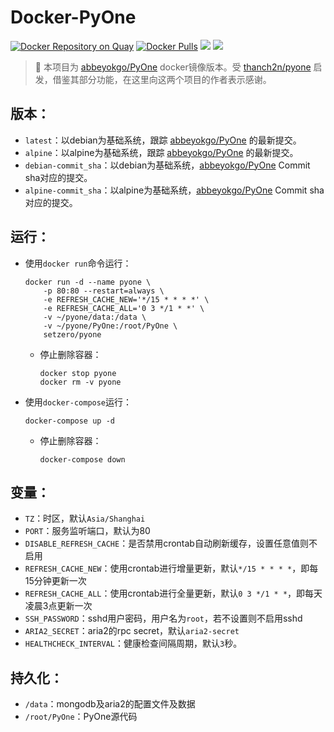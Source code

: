 # Docker-PyOne

[![Docker Repository on Quay](https://quay.io/repository/setzero/pyone/status "Docker Repository on Quay")](https://quay.io/repository/setzero/pyone)
[![Docker Pulls](https://img.shields.io/docker/pulls/setzero/pyone.svg)](https://hub.docker.com/r/setzero/pyone)
[![](https://images.microbadger.com/badges/image/setzero/pyone.svg)](https://microbadger.com/images/setzero/pyone "Get your own image badge on microbadger.com")
[![](https://images.microbadger.com/badges/version/setzero/pyone.svg)](https://microbadger.com/images/setzero/pyone "Get your own version badge on microbadger.com")

> 👋 本项目为 [abbeyokgo/PyOne](https://github.com/abbeyokgo/PyOne) docker镜像版本。受 [thanch2n/pyone](https://hub.docker.com/r/thanch2n/pyone) 启发，借鉴其部分功能，在这里向这两个项目的作者表示感谢。

## 版本：

- `latest`：以debian为基础系统，跟踪 [abbeyokgo/PyOne](https://github.com/abbeyokgo/PyOne) 的最新提交。
- `alpine`：以alpine为基础系统，跟踪 [abbeyokgo/PyOne](https://github.com/abbeyokgo/PyOne) 的最新提交。
- `debian-commit_sha`：以debian为基础系统，[abbeyokgo/PyOne](https://github.com/abbeyokgo/PyOne) Commit sha对应的提交。
- `alpine-commit_sha`：以alpine为基础系统，[abbeyokgo/PyOne](https://github.com/abbeyokgo/PyOne) Commit sha对应的提交。

## 运行：

- 使用`docker run`命令运行：

    ```
    docker run -d --name pyone \
        -p 80:80 --restart=always \
        -e REFRESH_CACHE_NEW='*/15 * * * *' \
        -e REFRESH_CACHE_ALL='0 3 */1 * *' \
        -v ~/pyone/data:/data \
        -v ~/pyone/PyOne:/root/PyOne \
        setzero/pyone
    ```

    - 停止删除容器：
        ```
        docker stop pyone
        docker rm -v pyone
        ```

- 使用`docker-compose`运行：

    ```
    docker-compose up -d
    ```

    - 停止删除容器：
        ```
        docker-compose down
        ```

## 变量：

- `TZ`：时区，默认`Asia/Shanghai`
- `PORT`：服务监听端口，默认为80
- `DISABLE_REFRESH_CACHE`：是否禁用crontab自动刷新缓存，设置任意值则不启用
- `REFRESH_CACHE_NEW`：使用crontab进行增量更新，默认`*/15 * * * *`，即每15分钟更新一次
- `REFRESH_CACHE_ALL`：使用crontab进行全量更新，默认`0 3 */1 * *`，即每天凌晨3点更新一次
- `SSH_PASSWORD`：sshd用户密码，用户名为`root`，若不设置则不启用sshd
- `ARIA2_SECRET`：aria2的rpc secret，默认`aria2-secret`
- `HEALTHCHECK_INTERVAL`：健康检查间隔周期，默认`3`秒。

## 持久化：

- `/data`：mongodb及aria2的配置文件及数据
- `/root/PyOne`：PyOne源代码